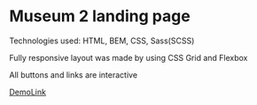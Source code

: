# Museum 2 landing page
Technologies used: HTML, BEM, CSS, Sass(SCSS) 

Fully responsive layout was made by using CSS Grid and Flexbox

All buttons and links are interactive

[DemoLink](https://oksana-kyryienko.github.io/Museum_2/)


